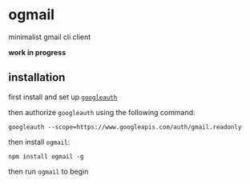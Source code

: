 # ogmail

minimalist gmail cli client

**work in progress**

## installation

first install and set up [`googleauth`](http://npmjs.org/googleauth)

then authorize `googleauth` using the following command:

```
googleauth --scope=https://www.googleapis.com/auth/gmail.readonly
```

then install `ogmail`:

```
npm install ogmail -g
```

then run `ogmail` to begin
